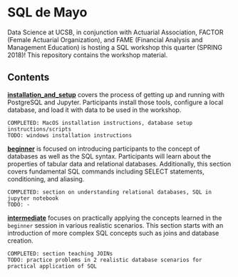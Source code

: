 # SQL de Mayo
Data Science at UCSB, in conjunction with Actuarial Association, FACTOR (Female Actuarial Organization), and FAME (Financial Analysis and Management Education) is hosting a SQL workshop this quarter (SPRING 2018)! This repository contains the workshop material.

## Contents
**[installation_and_setup](https://github.com/timothydnguyen/SQL_de_Mayo/tree/master/installation_and_setup)** covers the process of getting up and running with PostgreSQL and Jupyter. Participants install those tools, configure a local database, and load it with data to be used in the workshop.

```{plain}
COMPLETED: MacOS installation instructions, database setup instructions/scripts  
TODO: windows installation instructions
```

**[beginner](https://github.com/timothydnguyen/SQL_de_Mayo/tree/master/beginner)** is focused on introducing participants to the concept of databases as well as the SQL syntax. Participants will learn about the properties of tabular data and relational databases. Additionally, this section covers fundamental SQL commands including SELECT statements, conditioning, and aliasing.

```{plain}
COMPLETED: section on understanding relational databases, SQL in jupyter notebook  
TODO: -
```

**[intermediate](https://github.com/timothydnguyen/SQL_de_Mayo/tree/master/intermediate)** focuses on practically applying the concepts learned in the `beginner` session in various realistic scenarios.  This section starts with an introduction of more complex SQL concepts such as joins and database creation.

```{plain}
COMPLETED: section teaching JOINs
TODO: practice problems in 2 realistic database scenarios for practical application of SQL
```
